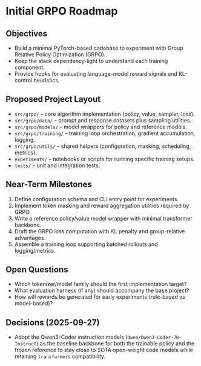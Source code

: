# Initial GRPO Roadmap

## Objectives
- Build a minimal PyTorch-based codebase to experiment with Group Relative Policy Optimization (GRPO).
- Keep the stack dependency-light to understand each training component.
- Provide hooks for evaluating language-model reward signals and KL-control heuristics.

## Proposed Project Layout
- `src/grpo/` – core algorithm implementation (policy, value, sampler, loss).
- `src/grpo/data/` – prompt and response datasets plus sampling utilities.
- `src/grpo/models/` – model wrappers for policy and reference models.
- `src/grpo/training/` – training loop orchestration, gradient accumulation, logging.
- `src/grpo/utils/` – shared helpers (configuration, masking, scheduling, metrics).
- `experiments/` – notebooks or scripts for running specific training setups.
- `tests/` – unit and integration tests.

## Near-Term Milestones
1. Define configuration schema and CLI entry point for experiments.
2. Implement token masking and reward aggregation utilities required by GRPO.
3. Write a reference policy/value model wrapper with minimal transformer backbone.
4. Draft the GRPO loss computation with KL penalty and group-relative advantages.
5. Assemble a training loop supporting batched rollouts and logging/metrics.

## Open Questions
- Which tokenizer/model family should the first implementation target?
- What evaluation harness (if any) should accompany the base project?
- How will rewards be generated for early experiments (rule-based vs model-based)?

## Decisions (2025-09-27)
- Adopt the Qwen3-Coder instruction models (`Qwen/Qwen3-Coder-7B-Instruct`) as the baseline backbone for both the trainable policy and the frozen reference to stay close to SOTA open-weight code models while retaining `transformers` compatibility.
